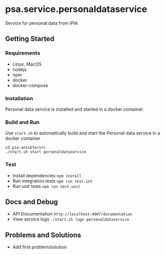 # psa.service.personaldataservice

Service for personal data from iPIA

## Getting Started

### Requirements

- Linux, MacOS
- nodejs
- npm
- docker
- docker-compose

### Installation

Personal data service is installed and started in a docker container.

### Build and Run

Use `start.sh` to automatically build and start the Personal data service in a docker container

```
cd pia-ansible/src
./start.sh start personaldataservice
```

### Test

- Install dependencies `npm install`
- Run integration tests `npm run test.int`
- Run unit tests `npm run test.unit`

## Docs and Debug

- API Documentation `http://localhost:4007/documentation`
- View service logs `./start.sh logs personaldataservice`

## Problems and Solutions

- Add first problem/solution
